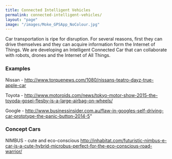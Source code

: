 ```yaml
---
title: Connected Intelligent Vehicles
permalink: connected-intelligent-vehicles/
layout: "page"
image: "/images/Moke_GPSApp_NoColour.jpg"
---
```


Car transportation is ripe for disruption. For several reasons, first they can drive themselves and they can acquire information form the Internet of Things. We are developing an Intelligent Connected Car that can collaborate with robots, drones and the Internet of All Things.

### Examples
 
Nissan - http://www.torquenews.com/1080/nissans-teatro-dayz-true-apple-car

Toyota - http://www.motoroids.com/news/tokyo-motor-show-2015-the-toyoda-gosei-flesby-is-a-large-airbag-on-wheels/

Google - http://www.businessinsider.com.au/flaw-in-googles-self-driving-car-prototype-the-panic-button-2014-5"  
        
### Concept Cars

NIMBUS - cute and eco-conscious http://inhabitat.com/futuristic-nimbus-e-car-is-a-cute-hybrid-microbus-perfect-for-the-eco-conscious-road-warrior/
